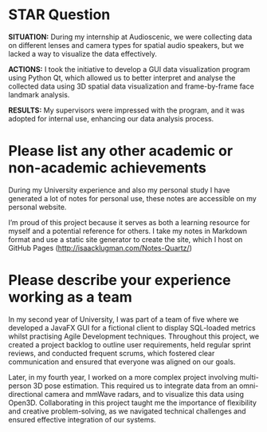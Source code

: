 # STAR Question

**SITUATION:** During my internship at Audioscenic, we were collecting data on different lenses and camera types for spatial audio speakers, but we lacked a way to visualize the data effectively.

**ACTIONS:** I took the initiative to develop a GUI data visualization program using Python Qt, which allowed us to better interpret and analyse the collected data using 3D spatial data visualization and frame-by-frame face landmark analysis.

**RESULTS:** My supervisors were impressed with the program, and it was adopted for internal use, enhancing our data analysis process.

# Please list any other academic or non-academic achievements

During my University experience and also my personal study I have generated a lot of notes for personal use, these notes are accessible on my personal website.

I’m proud of this project because it serves as both a learning resource for myself and a potential reference for others. I take my notes in Markdown format and use a static site generator to create the site, which I host on GitHub Pages (http://isaacklugman.com/Notes-Quartz/)

# Please describe your experience working as a team

In my second year of University, I was part of a team of five where we developed a JavaFX GUI for a fictional client to display SQL-loaded metrics whilst practising Agile Development techniques. Throughout this project, we created a project backlog to outline user requirements, held regular sprint reviews, and conducted frequent scrums, which fostered clear communication and ensured that everyone was aligned on our goals.

Later, in my fourth year, I worked on a more complex project involving multi-person 3D pose estimation. This required us to integrate data from an omni-directional camera and mmWave radars, and to visualize this data using Open3D. Collaborating in this project taught me the importance of flexibility and creative problem-solving, as we navigated technical challenges and ensured effective integration of our systems.

